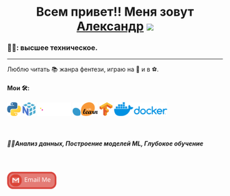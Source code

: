 <h1 align="center">Всем привет!! Меня зовут <a href="https://github.com/Alextsgnv" target="_blank">Александр</a> 
<img src="https://github.com/blackcater/blackcater/raw/main/images/Hi.gif" height="32"/></h1>
  
<h3 align="left">🧑‍🎓: высшее техническое.</h3>
<hr> 
<p>Люблю читать 📚 жанра фентези, играю на 🎸 и в ⚽️.</p>


<h4>Мои 🛠:</h4>
<div>
<img src="https://github.com/Alextsgnv/Alextsgnv/blob/main/images/python.svg" height="32"/> 
<img src="https://github.com/Alextsgnv/Alextsgnv/blob/main/images/numpy.svg" height="32"/>
<img src="https://github.com/Alextsgnv/Alextsgnv/blob/main/images/pandas.svg" height="32"/>
<img src="https://github.com/Alextsgnv/Alextsgnv/blob/main/images/scikit-learn.svg" height="32"/>
<img src="https://github.com/Alextsgnv/Alextsgnv/blob/main/images/tensorflow.svg" height="32"/>
<img src="https://github.com/Alextsgnv/Alextsgnv/blob/main/images/docker.svg" height="32"/> </div>
</br>
</br>


<h5>👨‍💻Анализ данных, Построение моделей ML, Глубокое обучение</h5>
</br>
</br>




<a href="mailto:alextsgnv@gmail.com">
  <img src="https://github.com/Alextsgnv/Alextsgnv/blob/main/images/social-gmail.svg" height="40" style="max-width: 100%;">
</a>
